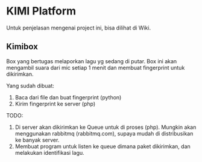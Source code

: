 # KIMI Platform

Untuk penjelasan mengenai project ini, bisa dilihat di Wiki.

## Kimibox

Box yang bertugas melaporkan lagu yg sedang di putar. Box ini akan mengambil suara dari mic setiap 1 menit dan membuat fingerprint untuk dikirimkan.

Yang sudah dibuat:

1. Baca dari file dan buat fingerprint (python)
2. Kirim fingerprint ke server (php)

TODO: 

1. Di server akan dikirimkan ke Queue untuk di proses (php). Mungkin akan menggunakan rabbitmq (rabbitmq.com), supaya mudah di distribusikan ke banyak server.
2. Membuat program untuk listen ke queue dimana paket dikirimkan, dan melakukan identifikasi lagu.
 

